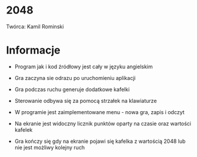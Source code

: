 # 2048
Twórca: Kamil Rominski

# Informacje
 - Program jak i kod źródłowy jest cały w języku angielskim

 - Gra zaczyna sie odrazu po uruchomieniu aplikacji

 - Gra podczas ruchu generuje dodatkowe kafelki

 - Sterowanie odbywa się za pomocą strzałek na klawiaturze

 - W programie jest zaimplementowane menu - nowa gra, zapis i odczyt

 - Na ekranie jest widoczny licznik punktów oparty na czasie oraz wartości kafelek

 - Gra kończy się gdy na ekranie pojawi się kafelka z wartością 2048 lub nie jest możliwy kolejny ruch

